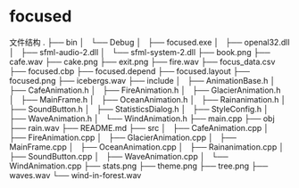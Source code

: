 # focused

文件结构
.
├── bin
│   └── Debug
│   ├── focused.exe
│   ├── openal32.dll
│   ├── sfml-audio-2.dll
│   └── sfml-system-2.dll
├── book.png
├── cafe.wav
├── cake.png
├── exit.png
├── fire.wav
├── focus_data.csv
├── focused.cbp
├── focused.depend
├── focused.layout
├── focused.png
├── icebergs.wav
├── include
│   ├── AnimationBase.h
│   ├── CafeAnimation.h
│   ├── FireAnimation.h
│   ├── GlacierAnimation.h
│   ├── MainFrame.h
│   ├── OceanAnimation.h
│   ├── Rainanimation.h
│   ├── SoundButton.h
│   ├── StatisticsDialog.h
│   ├── StyleConfig.h
│   ├── WaveAnimation.h
│   └── WindAnimation.h
├── main.cpp
├── obj
├── rain.wav
├── README.md
├── src
│   ├── CafeAnimation.cpp
│   ├── FireAnimation.cpp
│   ├── GlacierAnimation.cpp
│   ├── MainFrame.cpp
│   ├── OceanAnimation.cpp
│   ├── Rainanimation.cpp
│   ├── SoundButton.cpp
│   ├── WaveAnimation.cpp
│   └── WindAnimation.cpp
├── stats.png
├── theme.png
├── tree.png
├── waves.wav
└── wind-in-forest.wav
